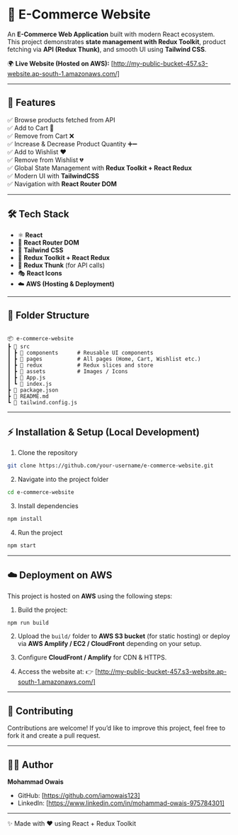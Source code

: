 # 🛒 E-Commerce Website

An **E-Commerce Web Application** built with modern React ecosystem.  
This project demonstrates **state management with Redux Toolkit**, product fetching via **API (Redux Thunk)**, and smooth UI using **Tailwind CSS**.  

🌍 **Live Website (Hosted on AWS):** [http://my-public-bucket-457.s3-website.ap-south-1.amazonaws.com/]

---

## 🚀 Features

✅ Browse products fetched from API  
✅ Add to Cart 🛒  
✅ Remove from Cart ❌  
✅ Increase & Decrease Product Quantity ➕➖  
✅ Add to Wishlist ❤️  
✅ Remove from Wishlist 💔  
✅ Global State Management with **Redux Toolkit + React Redux**  
✅ Modern UI with **TailwindCSS**  
✅ Navigation with **React Router DOM**  

---

## 🛠️ Tech Stack

* ⚛️ **React**
* 🧭 **React Router DOM**
* 🎨 **Tailwind CSS**
* 🎯 **Redux Toolkit + React Redux**
* 🔄 **Redux Thunk** (for API calls)
* 🎭 **React Icons**
* ☁️ **AWS (Hosting & Deployment)**

---

## 📂 Folder Structure

```

📦 e-commerce-website
┣ 📂 src
┃ ┣ 📂 components      # Reusable UI components
┃ ┣ 📂 pages           # All pages (Home, Cart, Wishlist etc.)
┃ ┣ 📂 redux           # Redux slices and store
┃ ┣ 📂 assets          # Images / Icons
┃ ┣ 📜 App.js
┃ ┗ 📜 index.js
┣ 📜 package.json
┣ 📜 README.md
┗ 📜 tailwind.config.js

````

---

## ⚡ Installation & Setup (Local Development)

1. Clone the repository

```bash
git clone https://github.com/your-username/e-commerce-website.git
````

2. Navigate into the project folder

```bash
cd e-commerce-website
```

3. Install dependencies

```bash
npm install
```

4. Run the project

```bash
npm start
```

---

## ☁️ Deployment on AWS

This project is hosted on **AWS** using the following steps:

1. Build the project:

```bash
npm run build
```

2. Upload the `build/` folder to **AWS S3 bucket** (for static hosting)
   or deploy via **AWS Amplify / EC2 / CloudFront** depending on your setup.

3. Configure **CloudFront / Amplify** for CDN & HTTPS.

4. Access the website at:
   👉 [http://my-public-bucket-457.s3-website.ap-south-1.amazonaws.com/]

---

## 🤝 Contributing

Contributions are welcome!
If you’d like to improve this project, feel free to fork it and create a pull request.

---

## 👨‍💻 Author

**Mohammad Owais**

* GitHub: [https://github.com/iamowais123]
* LinkedIn: [https://www.linkedin.com/in/mohammad-owais-975784301]

---

✨ Made with ❤️ using React + Redux Toolkit